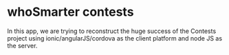 # whoSmarter contests

In this app, we are trying to reconstruct the huge success of the Contests project using ionic/angularJS/cordova as the client platform and node JS as the server.

